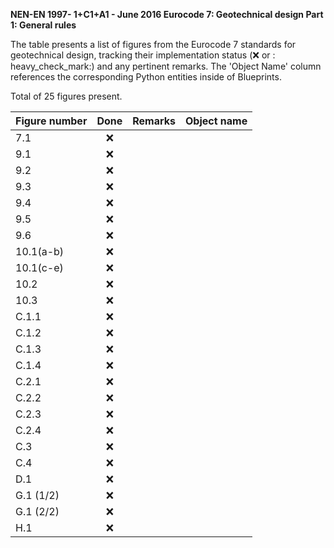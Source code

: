 **NEN-EN 1997- 1+C1+A1 - June 2016
Eurocode 7: Geotechnical design
Part 1: General rules**

The table presents a list of figures from the Eurocode 7 standards for geotechnical design, tracking their implementation status (:x: or :
heavy_check_mark:) and any pertinent remarks. The 'Object Name' column references the corresponding Python entities inside of Blueprints.

Total of 25 figures present.

| Figure number | Done | Remarks | Object name |
|:--------------|:----:|:--------|:------------|
| 7.1           | :x:  |         |             |
| 9.1           | :x:  |         |             |
| 9.2           | :x:  |         |             |
| 9.3           | :x:  |         |             |
| 9.4           | :x:  |         |             |
| 9.5           | :x:  |         |             |
| 9.6           | :x:  |         |             |
| 10.1(a-b)     | :x:  |         |             |
| 10.1(c-e)     | :x:  |         |             |
| 10.2          | :x:  |         |             |
| 10.3          | :x:  |         |             |
| C.1.1         | :x:  |         |             |
| C.1.2         | :x:  |         |             |
| C.1.3         | :x:  |         |             |
| C.1.4         | :x:  |         |             |
| C.2.1         | :x:  |         |             |
| C.2.2         | :x:  |         |             |
| C.2.3         | :x:  |         |             |
| C.2.4         | :x:  |         |             |
| C.3           | :x:  |         |             |
| C.4           | :x:  |         |             |
| D.1           | :x:  |         |             |
| G.1 (1/2)     | :x:  |         |             |
| G.1 (2/2)     | :x:  |         |             |
| H.1           | :x:  |         |             |
